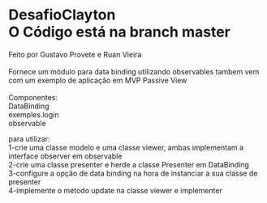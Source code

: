 # DesafioClayton<br/>O Código está na branch master

Feito por Gustavo Provete e Ruan Vieira
<br/><br/>
Fornece um módulo para data binding utilizando observables
tambem vem com um exemplo de aplicação em MVP Passive View
<br/><br/>
Componentes:<br/>
  DataBinding<br/>
  exemples.login<br/>
  observable<br/>

para utilizar:<br/>
  1-crie uma classe modelo e uma classe viewer, ambas implementam a interface observer em observable<br/>
  2-crie uma classe presenter e herde a classe Presenter em DataBinding<br/>
  3-configure a opção de data binding na hora de instanciar a sua classe de presenter<br/>
  4-implemente o método update na classe viewer e implementer<br/>
